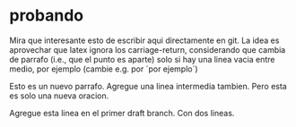 probando
========

Mira que interesante esto de escribir aqui directamente en git.
La idea es aprovechar que latex ignora los carriage-return, considerando que cambia de parrafo (i.e., que el punto es aparte) solo si hay una linea vacia entre medio, por ejemplo (cambie e.g. por ´por ejemplo´)

Esto es un nuevo parrafo.
Agregue una linea intermedia tambien.
Pero esta es solo una nueva oracion.

Agregue esta linea en el primer draft branch.
Con dos lineas.
